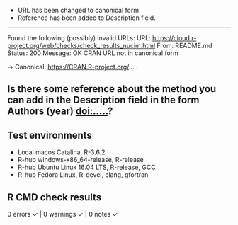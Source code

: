 * URL has been changed to canonical form
* Reference has been added to Description field.

---
Found the following (possibly) invalid URLs:
   URL: https://cloud.r-project.org/web/checks/check_results_nucim.html
     From: README.md
     Status: 200
     Message: OK
     CRAN URL not in canonical form

->     Canonical: https://CRAN.R-project.org/.....

Is there some reference about the method you can add in the Description field in the form Authors (year) <doi:.....>?
---
## Test environments
- Local macos Catalina, R-3.6.2
- R-hub windows-x86_64-release, R-release
- R-hub Ubuntu Linux 16.04 LTS, R-release, GCC
- R-hub Fedora Linux, R-devel, clang, gfortran

## R CMD check results
0 errors ✓ | 0 warnings ✓ | 0 notes ✓

